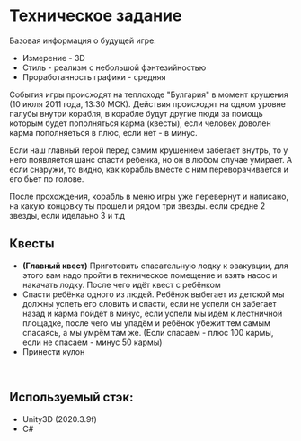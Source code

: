 # Техническое задание
Базовая информация о будущей игре: </br>
- Измерение - 3D </br>
- Стиль - реализм с небольшой фэнтезийностью </br>
- Проработанность графики - средняя </br>

События игры происходят на теплоходе "Булгария" в момент крушения (10 июля 2011 года, 13:30 МСК). Действия происходят на одном уровне палубы внутри корабля, в корабле будут другие люди за помощь которым будет пополняться карма (квесты), если человек доволен карма пополняеться в плюс, если нет - в минус. </br>

Если наш главный герой перед самим крушением забегает внутрь, то у него появляется шанс спасти ребенка, но он в любом случае умирает. А если снаружи, то видно, как корабль вместе с ним переворачивается и его бьет по голове. </br>

После прохождения, корабль в меню игры уже перевернут и написано, на какую концовку ты прошел и рядом три звезды. если средне 2 звезды, если иделаьно 3 и т.д </br>

## Квесты
- **(Главный квест)** Приготовить спасательную лодку к эвакуации, для этого вам надо пройти в техническое помещение и взять насос и накачать лодку. После чего идёт квест с ребёнком
- Спасти ребёнка одного из людей. Ребёнок выбегает из детской мы должны успеть его словить и спасти, если не успели он забегает назад и карма пойдёт в минус, если успели мы идём к лестничной площадке, после чего мы упадём и ребёнок убежит тем самым спасаясь, а мы умрём там же. (Если спасаем - плюс 100 кармы, если не спасаем - минус 50 кармы)
- Принести кулон

</br>

## Используемый стэк:
- Unity3D (2020.3.9f)
- C#
